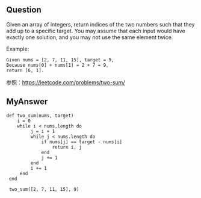 ## Question
Given an array of integers, return indices of the two numbers such that they add up to a specific target.
You may assume that each input would have exactly one solution, and you may not use the same element twice.

Example:
```
Given nums = [2, 7, 11, 15], target = 9,
Because nums[0] + nums[1] = 2 + 7 = 9,
return [0, 1].
```
参照：https://leetcode.com/problems/two-sum/


## MyAnswer
```
def two_sum(nums, target)
    i = 0
    while i < nums.length do
         j = i + 1
         while j < nums.length do
             if nums[j] == target - nums[i]
                 return i, j
             end
             j += 1
         end
         i += 1
     end
 end
 
 two_sum([2, 7, 11, 15], 9)
```